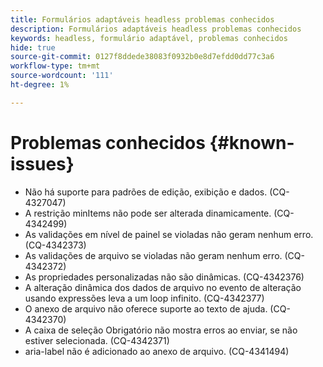 ```yaml
---
title: Formulários adaptáveis headless problemas conhecidos
description: Formulários adaptáveis headless problemas conhecidos
keywords: headless, formulário adaptável, problemas conhecidos
hide: true
source-git-commit: 0127f8ddede38083f0932b0e8d7efdd0dd77c3a6
workflow-type: tm+mt
source-wordcount: '111'
ht-degree: 1%

---
```



# Problemas conhecidos {#known-issues}

* Não há suporte para padrões de edição, exibição e dados. (CQ-4327047)
* A restrição minItems não pode ser alterada dinamicamente. (CQ-4342499)
* As validações em nível de painel se violadas não geram nenhum erro. (CQ-4342373)
* As validações de arquivo se violadas não geram nenhum erro. (CQ-4342372)
* As propriedades personalizadas não são dinâmicas. (CQ-4342376)
* A alteração dinâmica dos dados de arquivo no evento de alteração usando expressões leva a um loop infinito. (CQ-4342377)
* O anexo de arquivo não oferece suporte ao texto de ajuda. (CQ-4342370)
* A caixa de seleção Obrigatório não mostra erros ao enviar, se não estiver selecionada. (CQ-4342371)
* aria-label não é adicionado ao anexo de arquivo. (CQ-4341494)
